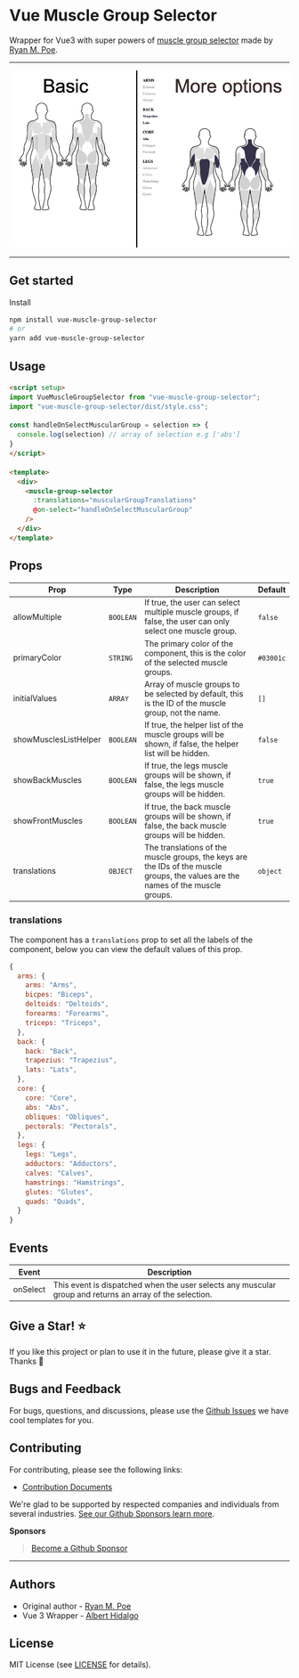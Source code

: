 # Vue Muscle Group Selector

Wrapper for Vue3 with super powers of [muscle group selector](https://codepen.io/baublet/pen/PzjmpL) made by [Ryan M. Poe](https://www.ryanmpoe.com/).

---

![Vue Muscle Group Selector](./docs/main.jpg)

---

## Get started

Install

```bash
npm install vue-muscle-group-selector
# or 
yarn add vue-muscle-group-selector
```

## Usage

```html
<script setup>
import VueMuscleGroupSelector from "vue-muscle-group-selector";
import "vue-muscle-group-selector/dist/style.css";

const handleOnSelectMuscularGroup = selection => {
  console.log(selection) // array of selection e.g ['abs']
}
</script>

<template>
  <div>
    <muscle-group-selector
      :translations="muscularGroupTranslations"
      @on-select="handleOnSelectMuscularGroup"
    />
  </div>
</template>

```

## Props

| Prop  | Type | Description | Default |
|-------|------|-------------|---------|
| allowMultiple | `BOOLEAN` | If true, the user can select multiple muscle groups, if false, the user can only select one muscle group. | `false` |
| primaryColor | `STRING` | The primary color of the component, this is the color of the selected muscle groups. | `#03001c` |
| initialValues | `ARRAY` | Array of muscle groups to be selected by default, this is the ID of the muscle group, not the name. | `[]` |
| showMusclesListHelper | `BOOLEAN` | If true, the helper list of the muscle groups will be shown, if false, the helper list will be hidden. | `false` |
| showBackMuscles | `BOOLEAN` | If true, the legs muscle groups will be shown, if false, the legs muscle groups will be hidden. | `true` |
| showFrontMuscles | `BOOLEAN` | If true, the back muscle groups will be shown, if false, the back muscle groups will be hidden. | `true` |
| translations | `OBJECT` | The translations of the muscle groups, the keys are the IDs of the muscle groups, the values are the names of the muscle groups. | `object` |

### translations

The component has a `translations` prop to set all the labels of the component, below you can view the default values of this prop.

```javascript
{
  arms: {
    arms: "Arms",
    bicpes: "Biceps",
    deltoids: "Deltoids",
    forearms: "Forearms",
    triceps: "Triceps",
  },
  back: {
    back: "Back",
    trapezius: "Trapezius",
    lats: "Lats",
  },
  core: {
    core: "Core",
    abs: "Abs",
    obliques: "Obliques",
    pectorals: "Pectorals",
  },
  legs: {
    legs: "Legs",
    adductors: "Adductors",
    calves: "Calves",
    hamstrings: "Hamstrings",
    glutes: "Glutes",
    quads: "Quads",
  }
}
```

## Events

| Event     | Description                                                                                                       |
|-----------|-------------------------------------------------------------------------------------------------------------------|
| onSelect  | This event is dispatched when the user selects any muscular group and returns an array of the selection. |

## Give a Star! ⭐

If you like this project or plan to use it in the future, please give it a star. Thanks 🙏

## Bugs and Feedback

For bugs, questions, and discussions, please use the [Github Issues](https://github.com/itsalb3rt/vue-muscle-group-selector/issues) we have cool templates for you.

## Contributing

For contributing, please see the following links:

 - [Contribution Documents](https://github.com/itsalb3rt/vue-muscle-group-selector/blob/master/CONTRIBUTING.md)

We're glad to be supported by respected companies and individuals from several industries. [See our Github Sponsors learn more](https://github.com/sponsors/itsalb3rt).

**Sponsors**



> [Become a Github Sponsor](https://github.com/sponsors/itsalb3rt)

---

## Authors
  - Original author - [Ryan M. Poe](https://www.ryanmpoe.com/)
 - Vue 3 Wrapper - [Albert Hidalgo](https://github.com/itsalb3rt)

## License
MIT License (see [LICENSE](https://github.com/itsalb3rt/vue-muscle-group-selector/blob/master/LICENSE) for details).